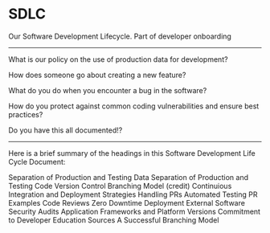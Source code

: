 # SDLC
Our Software Development Lifecycle. Part of developer onboarding

------

What is our policy on the use of production data for development?

How does someone go about creating a new feature?

What do you do when you encounter a bug in the software?

How do you protect against common coding vulnerabilities and ensure best practices?

Do you have this all documented!?

-------


Here is a brief summary of the headings in this Software Development Life Cycle Document:

Separation of Production and Testing Data
Separation of Production and Testing Code
Version Control
Branching Model (credit)
Continuious Integration and Deployment Strategies
Handling PRs
Automated Testing
PR Examples
Code Reviews
Zero Downtime Deployment
External Software Security Audits
Application Frameworks and Platform Versions
Commitment to Developer Education
Sources
A Successful Branching Model
